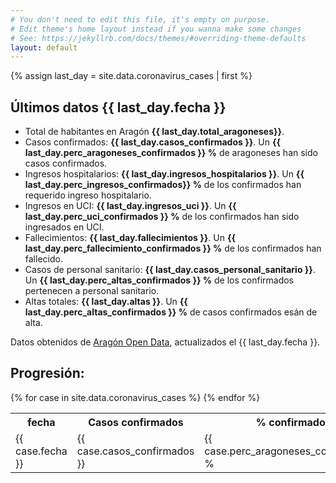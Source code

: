 ```yaml
---
# You don't need to edit this file, it's empty on purpose.
# Edit theme's home layout instead if you wanna make some changes
# See: https://jekyllrb.com/docs/themes/#overriding-theme-defaults
layout: default
---
```

{% assign last_day = site.data.coronavirus_cases | first %}
<h2>Últimos datos {{ last_day.fecha }}</h2>
<div>
  <ul>
    <li>Total de habitantes en Aragón <b>{{ last_day.total_aragoneses}}</b>.</li>
    <li>Casos confirmados: <b>{{ last_day.casos_confirmados }}</b>. Un <b>{{ last_day.perc_aragoneses_confirmados }} %</b> de aragoneses han sido casos confirmados.</li>
    <li>Ingresos hospitalarios: <b>{{ last_day.ingresos_hospitalarios }}</b>. Un <b>{{ last_day.perc_ingresos_confirmados}} %</b> de los confirmados han requerido ingreso hospitalario.</li>
    <li>Ingresos en UCI: <b>{{ last_day.ingresos_uci }}</b>. Un <b>{{ last_day.perc_uci_confirmados }} %</b> de los confirmados han sido ingresados en UCI.</li>
    <li>Fallecimientos: <b>{{ last_day.fallecimientos }}</b>. Un <b>{{ last_day.perc_fallecimiento_confirmados }} %</b> de los confirmados han fallecido.</li>
    <li>Casos de personal sanitario: <b>{{ last_day.casos_personal_sanitario }}</b>. Un <b>{{ last_day.perc_altas_confirmados }} %</b> de los confirmados pertenecen a personal sanitario.</li>
    <li>Altas totales: <b>{{ last_day.altas }}</b>. Un <b>{{ last_day.perc_altas_confirmados }} %</b> de casos confirmados esán de alta.</li>
  </ul>
</div>


<span>Datos obtenidos de <a href="https://opendata.aragon.es/datos/catalogo/dataset/publicaciones-y-anuncios-relacionados-con-el-coronavirus-en-aragon">Aragón Open Data</a>, actualizados el {{ last_day.fecha }}.</span>

<h2>Progresión:</h2>
<table>
  <tr>
    <th>fecha</th>
    <th>Casos confirmados</th>
    <th>% confirmados</th>
    <th>Ingresos hospitalarios</th>
    <th>% ingresos</th>
    <th>Ingresos UCI</th>
    <th>% en UCI</th>
    <th>Fallecimientos</th>
    <th>% fallecimientos</th>
    <th>Personal sanitario</th>
    <th>% personal sanitario</th>
    <th>Altas</th>
    <th>% altas</th>
  </tr>
  {% for case in site.data.coronavirus_cases %}
  <tr>
    <td>{{ case.fecha }}</td>
    <td>{{ case.casos_confirmados }}</td>
    <td>{{ case.perc_aragoneses_confirmados}} %</td>
    <td>{{ case.ingresos_hospitalarios }}</td>
    <td>{{ case.perc_ingresos_confirmados}} %</td>
    <td>{{ case.ingresos_uci }}</td>
    <td>{{ case.perc_uci_confirmados}} %</td>
    <td>{{ case.fallecimientos }}</td>
    <td>{{ case.perc_fallecimiento_confirmados}} %</td>
    <td>{{ case.casos_personal_sanitario }}</td>
    <td>{{ case.perc_sanitarios_confirmados}} %</td>
    <td>{{ case.altas }}</td>
    <td>{{ case.perc_altas_confirmados}} %</td>
  </tr>
  {% endfor %}
</table>